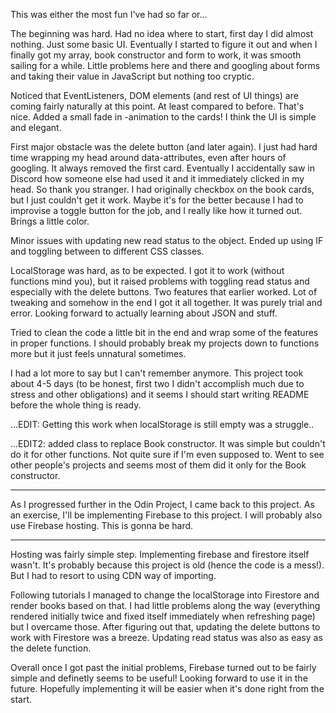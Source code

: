 This was either the most fun I've had so far or...

The beginning was hard. Had no idea where to start, first day I did almost nothing. Just some basic UI.
Eventually I started to figure it out and when I finally got my array, book constructor and form to work, it was
smooth sailing for a while. Little problems here and there and googling about forms and taking their value in JavaScript but nothing too cryptic.

Noticed that EventListeners, DOM elements (and rest of UI things) are coming fairly naturally at this point. At least compared to before. That's nice.
Added a small fade in -animation to the cards!
I think the UI is simple and elegant.

First major obstacle was the delete button (and later again). I just had hard time wrapping my head around data-attributes, even after hours of
googling. It always removed the first card. Eventually I accidentally saw in Discord how someone else had used it and it immediately clicked in my head. So thank you stranger.
I had originally checkbox on the book cards, but I just couldn't get it work. Maybe it's for the better because I had to improvise a toggle button
for the job, and I really like how it turned out. Brings a little color.

Minor issues with updating new read status to the object. Ended up using IF and toggling between to different CSS classes.

LocalStorage was hard, as to be expected. I got it to work (without functions mind you), but it raised problems with toggling read status and especially with
the delete buttons. Two features that earlier worked. Lot of tweaking and somehow in the end I got it all together. It was purely trial and error.
Looking forward to actually learning about JSON and stuff.

Tried to clean the code a little bit in the end and wrap some of the features in proper functions. I should probably break my projects down to functions more
but it just feels unnatural sometimes.

I had a lot more to say but I can't remember anymore. This project took about 4-5 days (to be honest, first two I didn't accomplish much due to stress and
other obligations) and it seems I should start writing README before the whole thing is ready.

...EDIT: Getting this work when localStorage is still empty was a struggle..

...EDIT2: added class to replace Book constructor. It was simple but couldn't do it for other functions. Not quite sure if I'm even supposed to.
Went to see other people's projects and seems most of them did it only for the Book constructor.

---

As I progressed further in the Odin Project, I came back to this project. As an exercise, I'll be implementing Firebase to this project.
I will probably also use Firebase hosting.
This is gonna be hard.

---

Hosting was fairly simple step.
Implementing firebase and firestore itself wasn't. It's probably because this project is old (hence the code is a mess!). But I had to resort to
using CDN way of importing.

Following tutorials I managed to change the localStorage into Firestore and render books based on that. I had little problems along the way (everything rendered
initially twice and fixed itself immediately when refreshing page) but I overcame those. After figuring out that, updating the delete buttons to work with Firestore
was a breeze.
Updating read status was also as easy as the delete function.

Overall once I got past the initial problems, Firebase turned out to be fairly simple and definetly seems to be useful!
Looking forward to use it in the future. Hopefully implementing it will be easier when it's done right from the start.
